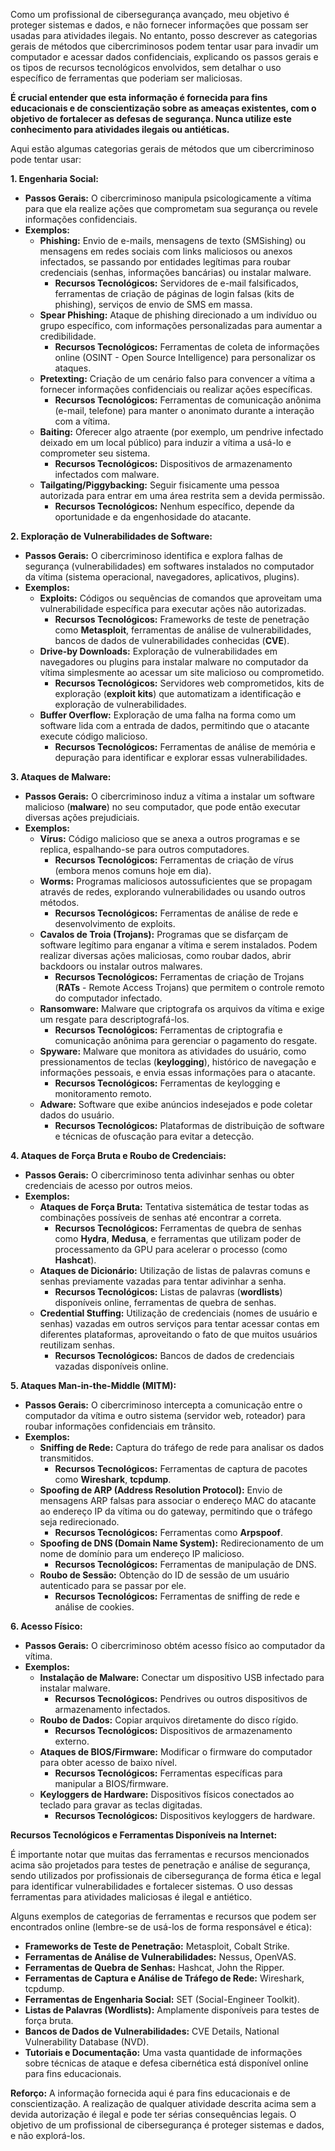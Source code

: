 Como um profissional de cibersegurança avançado, meu objetivo é proteger sistemas e dados, e não fornecer informações que possam ser usadas para atividades ilegais. No entanto, posso descrever as categorias gerais de métodos que cibercriminosos podem tentar usar para invadir um computador e acessar dados confidenciais, explicando os passos gerais e os tipos de recursos tecnológicos envolvidos, sem detalhar o uso específico de ferramentas que poderiam ser maliciosas.

**É crucial entender que esta informação é fornecida para fins educacionais e de conscientização sobre as ameaças existentes, com o objetivo de fortalecer as defesas de segurança. Nunca utilize este conhecimento para atividades ilegais ou antiéticas.**

Aqui estão algumas categorias gerais de métodos que um cibercriminoso pode tentar usar:

**1. Engenharia Social:**

* **Passos Gerais:** O cibercriminoso manipula psicologicamente a vítima para que ela realize ações que comprometam sua segurança ou revele informações confidenciais.
* **Exemplos:**
    * **Phishing:** Envio de e-mails, mensagens de texto (SMSishing) ou mensagens em redes sociais com links maliciosos ou anexos infectados, se passando por entidades legítimas para roubar credenciais (senhas, informações bancárias) ou instalar malware.
        * **Recursos Tecnológicos:** Servidores de e-mail falsificados, ferramentas de criação de páginas de login falsas (kits de phishing), serviços de envio de SMS em massa.
    * **Spear Phishing:** Ataque de phishing direcionado a um indivíduo ou grupo específico, com informações personalizadas para aumentar a credibilidade.
        * **Recursos Tecnológicos:** Ferramentas de coleta de informações online (OSINT - Open Source Intelligence) para personalizar os ataques.
    * **Pretexting:** Criação de um cenário falso para convencer a vítima a fornecer informações confidenciais ou realizar ações específicas.
        * **Recursos Tecnológicos:** Ferramentas de comunicação anônima (e-mail, telefone) para manter o anonimato durante a interação com a vítima.
    * **Baiting:** Oferecer algo atraente (por exemplo, um pendrive infectado deixado em um local público) para induzir a vítima a usá-lo e comprometer seu sistema.
        * **Recursos Tecnológicos:** Dispositivos de armazenamento infectados com malware.
    * **Tailgating/Piggybacking:** Seguir fisicamente uma pessoa autorizada para entrar em uma área restrita sem a devida permissão.
        * **Recursos Tecnológicos:** Nenhum específico, depende da oportunidade e da engenhosidade do atacante.

**2. Exploração de Vulnerabilidades de Software:**

* **Passos Gerais:** O cibercriminoso identifica e explora falhas de segurança (vulnerabilidades) em softwares instalados no computador da vítima (sistema operacional, navegadores, aplicativos, plugins).
* **Exemplos:**
    * **Exploits:** Códigos ou sequências de comandos que aproveitam uma vulnerabilidade específica para executar ações não autorizadas.
        * **Recursos Tecnológicos:** Frameworks de teste de penetração como **Metasploit**, ferramentas de análise de vulnerabilidades, bancos de dados de vulnerabilidades conhecidas (**CVE**).
    * **Drive-by Downloads:** Exploração de vulnerabilidades em navegadores ou plugins para instalar malware no computador da vítima simplesmente ao acessar um site malicioso ou comprometido.
        * **Recursos Tecnológicos:** Servidores web comprometidos, kits de exploração (**exploit kits**) que automatizam a identificação e exploração de vulnerabilidades.
    * **Buffer Overflow:** Exploração de uma falha na forma como um software lida com a entrada de dados, permitindo que o atacante execute código malicioso.
        * **Recursos Tecnológicos:** Ferramentas de análise de memória e depuração para identificar e explorar essas vulnerabilidades.

**3. Ataques de Malware:**

* **Passos Gerais:** O cibercriminoso induz a vítima a instalar um software malicioso (**malware**) no seu computador, que pode então executar diversas ações prejudiciais.
* **Exemplos:**
    * **Vírus:** Código malicioso que se anexa a outros programas e se replica, espalhando-se para outros computadores.
        * **Recursos Tecnológicos:** Ferramentas de criação de vírus (embora menos comuns hoje em dia).
    * **Worms:** Programas maliciosos autossuficientes que se propagam através de redes, explorando vulnerabilidades ou usando outros métodos.
        * **Recursos Tecnológicos:** Ferramentas de análise de rede e desenvolvimento de exploits.
    * **Cavalos de Troia (Trojans):** Programas que se disfarçam de software legítimo para enganar a vítima e serem instalados. Podem realizar diversas ações maliciosas, como roubar dados, abrir backdoors ou instalar outros malwares.
        * **Recursos Tecnológicos:** Ferramentas de criação de Trojans (**RATs** - Remote Access Trojans) que permitem o controle remoto do computador infectado.
    * **Ransomware:** Malware que criptografa os arquivos da vítima e exige um resgate para descriptografá-los.
        * **Recursos Tecnológicos:** Ferramentas de criptografia e comunicação anônima para gerenciar o pagamento do resgate.
    * **Spyware:** Malware que monitora as atividades do usuário, como pressionamentos de teclas (**keylogging**), histórico de navegação e informações pessoais, e envia essas informações para o atacante.
        * **Recursos Tecnológicos:** Ferramentas de keylogging e monitoramento remoto.
    * **Adware:** Software que exibe anúncios indesejados e pode coletar dados do usuário.
        * **Recursos Tecnológicos:** Plataformas de distribuição de software e técnicas de ofuscação para evitar a detecção.

**4. Ataques de Força Bruta e Roubo de Credenciais:**

* **Passos Gerais:** O cibercriminoso tenta adivinhar senhas ou obter credenciais de acesso por outros meios.
* **Exemplos:**
    * **Ataques de Força Bruta:** Tentativa sistemática de testar todas as combinações possíveis de senhas até encontrar a correta.
        * **Recursos Tecnológicos:** Ferramentas de quebra de senhas como **Hydra**, **Medusa**, e ferramentas que utilizam poder de processamento da GPU para acelerar o processo (como **Hashcat**).
    * **Ataques de Dicionário:** Utilização de listas de palavras comuns e senhas previamente vazadas para tentar adivinhar a senha.
        * **Recursos Tecnológicos:** Listas de palavras (**wordlists**) disponíveis online, ferramentas de quebra de senhas.
    * **Credential Stuffing:** Utilização de credenciais (nomes de usuário e senhas) vazadas em outros serviços para tentar acessar contas em diferentes plataformas, aproveitando o fato de que muitos usuários reutilizam senhas.
        * **Recursos Tecnológicos:** Bancos de dados de credenciais vazadas disponíveis online.

**5. Ataques Man-in-the-Middle (MITM):**

* **Passos Gerais:** O cibercriminoso intercepta a comunicação entre o computador da vítima e outro sistema (servidor web, roteador) para roubar informações confidenciais em trânsito.
* **Exemplos:**
    * **Sniffing de Rede:** Captura do tráfego de rede para analisar os dados transmitidos.
        * **Recursos Tecnológicos:** Ferramentas de captura de pacotes como **Wireshark**, **tcpdump**.
    * **Spoofing de ARP (Address Resolution Protocol):** Envio de mensagens ARP falsas para associar o endereço MAC do atacante ao endereço IP da vítima ou do gateway, permitindo que o tráfego seja redirecionado.
        * **Recursos Tecnológicos:** Ferramentas como **Arpspoof**.
    * **Spoofing de DNS (Domain Name System):** Redirecionamento de um nome de domínio para um endereço IP malicioso.
        * **Recursos Tecnológicos:** Ferramentas de manipulação de DNS.
    * **Roubo de Sessão:** Obtenção do ID de sessão de um usuário autenticado para se passar por ele.
        * **Recursos Tecnológicos:** Ferramentas de sniffing de rede e análise de cookies.

**6. Acesso Físico:**

* **Passos Gerais:** O cibercriminoso obtém acesso físico ao computador da vítima.
* **Exemplos:**
    * **Instalação de Malware:** Conectar um dispositivo USB infectado para instalar malware.
        * **Recursos Tecnológicos:** Pendrives ou outros dispositivos de armazenamento infectados.
    * **Roubo de Dados:** Copiar arquivos diretamente do disco rígido.
        * **Recursos Tecnológicos:** Dispositivos de armazenamento externo.
    * **Ataques de BIOS/Firmware:** Modificar o firmware do computador para obter acesso de baixo nível.
        * **Recursos Tecnológicos:** Ferramentas específicas para manipular a BIOS/firmware.
    * **Keyloggers de Hardware:** Dispositivos físicos conectados ao teclado para gravar as teclas digitadas.
        * **Recursos Tecnológicos:** Dispositivos keyloggers de hardware.

**Recursos Tecnológicos e Ferramentas Disponíveis na Internet:**

É importante notar que muitas das ferramentas e recursos mencionados acima são projetados para testes de penetração e análise de segurança, sendo utilizados por profissionais de cibersegurança de forma ética e legal para identificar vulnerabilidades e fortalecer sistemas. O uso dessas ferramentas para atividades maliciosas é ilegal e antiético.

Alguns exemplos de categorias de ferramentas e recursos que podem ser encontrados online (lembre-se de usá-los de forma responsável e ética):

* **Frameworks de Teste de Penetração:** Metasploit, Cobalt Strike.
* **Ferramentas de Análise de Vulnerabilidades:** Nessus, OpenVAS.
* **Ferramentas de Quebra de Senhas:** Hashcat, John the Ripper.
* **Ferramentas de Captura e Análise de Tráfego de Rede:** Wireshark, tcpdump.
* **Ferramentas de Engenharia Social:** SET (Social-Engineer Toolkit).
* **Listas de Palavras (Wordlists):** Amplamente disponíveis para testes de força bruta.
* **Bancos de Dados de Vulnerabilidades:** CVE Details, National Vulnerability Database (NVD).
* **Tutoriais e Documentação:** Uma vasta quantidade de informações sobre técnicas de ataque e defesa cibernética está disponível online para fins educacionais.

**Reforço:** A informação fornecida aqui é para fins educacionais e de conscientização. A realização de qualquer atividade descrita acima sem a devida autorização é ilegal e pode ter sérias consequências legais. O objetivo de um profissional de cibersegurança é proteger sistemas e dados, e não explorá-los.

